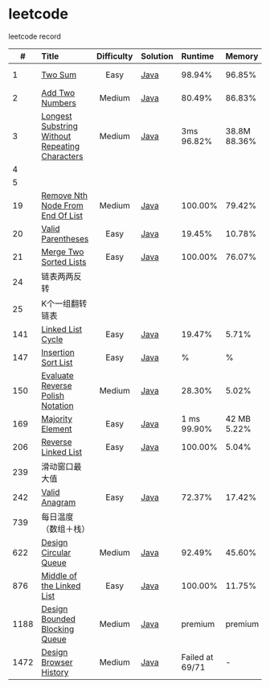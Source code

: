 # leetcode
leetcode record

|#|Title|Difficulty|Solution|Runtime|Memory|Date|comment  
---|:---|:---:|:---|:---|:---|:---|:---
1|[Two Sum](https://leetcode.com/problems/two-sum/)|Easy|[Java](src/main/java/com/mean/world/a001_twoSum/MainClass.java)|98.94%|96.85%|2019-11-04|
2|[Add Two Numbers](https://leetcode.com/problems/add-two-numbers/)|Medium|[Java](src/main/java/com/mean/world/a002_addTwoNumbers/MainClass.java)|80.49%|86.83%|2019-11-04|
3|[Longest Substring Without Repeating Characters](https://leetcode.com/problems/longest-substring-without-repeating-characters/)|Medium|[Java](src/main/java/com/mean/world/a003_lengthOfLongestSubstring/Solution.java)|3ms 96.82%|38.8M 88.36%|2020-10-05|
4|
5|
19|[Remove Nth Node From End Of List](https://leetcode.com/problems/remove-nth-node-from-end-of-list/)|Medium|[Java](src/main/java/com/mean/world/a021_merge2SortedLists/Solution.java)|100.00%|79.42%|2020-06-09|
20|[Valid Parentheses](https://leetcode.com/problems/valid-parentheses/)|Easy|[Java](src/main/java/com/mean/world/a020_validParentheses/Solution.java)|19.45%|10.78%|2020-06-13|
21|[Merge Two Sorted Lists](https://leetcode.com/problems/merge-two-sorted-lists/)|Easy|[Java](src/main/java/com/mean/world/a021_merge2SortedLists/Solution.java)|100.00%|76.07%|2020-06-07|
24|链表两两反转||||
25|K个一组翻转链表||||
141|[Linked List Cycle](https://leetcode.com/problems/linked-list-cycle/)|Easy|[Java](src/main/java/com/mean/world/a141_linkedListCycle/Solution.java)|19.47%|5.71%|2020-06-04|
147|[Insertion Sort List](https://leetcode.com/problems/insertion-sort-list/)|Easy|[Java](src/main/java/com/mean/world/a141_linkedListCycle/Solution.java)|%|%|2020-|
150|[Evaluate Reverse Polish Notation](https://leetcode.com/problems/evaluate-reverse-polish-notation/)|Medium|[Java](src/main/java/com/mean/world/a150_evaluateReversePolishNotation/Solution.java)|28.30%|5.02%|2020-06-15|
169|[Majority Element](https://leetcode.com/problems/majority-element/)|Easy|[Java](src/main/java/com/mean/world/a169_majorityElement/Solution.java)|1 ms 99.90%|42 MB 5.22%|2020-10-12|
206|[Reverse Linked List](https://leetcode.com/problems/reverse-linked-list/)|Easy|[Java](src/main/java/com/mean/world/a206_reverseLinkedList/Solution.java)|100.00%|5.04%|2020-06-02|
239|滑动窗口最大值||||
242|[Valid Anagram](https://leetcode.com/problems/valid-anagram/)|Easy|[Java](src/main/java/com/mean/world/a242_validAnagram/Solution.java)|72.37%|17.42%|2020-05-28|
739|每日温度（数组＋栈）
622|[Design Circular Queue](https://leetcode.com/problems/design-circular-queue/)|Medium|[Java](src/main/java/com/mean/world/a622_designCircularQueue/MyCircularQueue.java)|92.49%|45.60%|2020-06-22|
876|[Middle of the Linked List](https://leetcode.com/problems/middle-of-the-linked-list/)|Easy|[Java](src/main/java/com/mean/world/a876_middleOfTheLinkedList/Solution.java)|100.00%|11.75%|2020-06-10|
1188|[Design Bounded Blocking Queue](https://leetcode.com/problems/design-bounded-blocking-queue/)|Medium|[Java](src/main/java/com/mean/world/)|premium|premium|2020-06-22|
1472|[Design Browser History](https://leetcode.com/problems/design-browser-history/)|Medium|[Java](src/main/java/com/mean/world/a1472_designBrowserHistory/Solution.java)|Failed at 69/71|-|2020-06-21|




